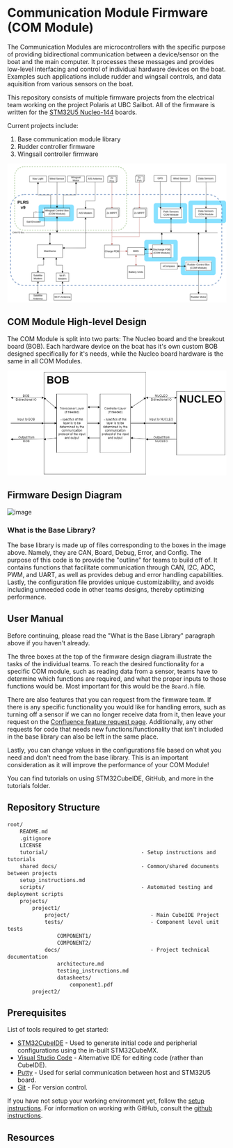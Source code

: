 # Communication Module Firmware (COM Module)

The Communication Modules are microcontrollers with the specific purpose of providing bidirectional communication between a device/sensor on the boat and the main computer. It processes these messages and provides low-level interfacing and control of individual hardware devices on the boat. Examples such applications include rudder and wingsail controls, and data aquisition from various sensors on the boat.

This repository consists of multiple firmware projects from the electrical team working on the project Polaris at UBC Sailbot. All of the firmware is written for the [STM32U5 Nucleo-144](https://www.st.com/en/evaluation-tools/nucleo-u575zi-q.html) boards.

Current projects include:

1. Base communication module library
2. Rudder controller firmware
3. Wingsail controller firmware

![High-level diagram of communication system](shared_docs/images/HL_COM_Diagram.png)

## COM Module High-level Design

The COM Module is split into two parts: The Nucleo board and the breakout board (BOB). Each hardware device on the boat has it's own custom BOB designed specifically for it's needs, while the Nucleo board hardware is the same in all COM Modules.

<!-- ![COM module high-level](shared_docs/images/COM_Internals_Diagram.png) -->

![alt text](shared_docs/images/COM_Internals_Diagram2.png)

## Firmware Design Diagram
<img width="693" alt="image" src="https://github.com/UBCSailbot/com-module-firmware/assets/144284916/f6985165-35a1-43e2-b885-3d951ad07747">

### What is the Base Library?
The base library is made up of files corresponding to the boxes in the image above. Namely, they are CAN, Board, Debug, Error, and Config. The purpose of this code is to provide the "outline" for teams to build off of. It contains functions that facilitate communication through CAN, I2C, ADC, PWM, and UART, as well as provides debug and error handling capabilities. Lastly, the configuration file provides unique customizability, and avoids including unneeded code in other teams designs, thereby optimizing performance.

## User Manual
Before continuing, please read the "What is the Base Library" paragraph above if you haven't already.

The three boxes at the top of the firmware design diagram illustrate the tasks of the individual teams. To reach the desired functionality for a specific COM module, such as reading data from a sensor, teams have to determine which functions are required, and what the proper inputs to those functions would be. Most important for this would be the ```Board.h``` file.

There are also features that you can request from the firmware team. If there is any specific functionality you would like for handling errors, such as turning off a sensor if we can no longer receive data from it, then leave your request on the [Confluence feature request page](https://ubcsailbot.atlassian.net/wiki/spaces/prjt22/pages/1994457093/Feature+Request). Additionally, any other requests for code that needs new functions/functionality that isn't included in the base library can also be left in the same place. 

Lastly, you can change values in the configurations file based on what you need and don't need from the base library. This is an important consideration as it will improve the performance of your COM Module!

You can find tutorials on using STM32CubeIDE, GitHub, and more in the tutorials folder.

## Repository Structure

```
root/
    README.md
    .gitignore
    LICENSE
    tutorial/                              - Setup instructions and tutorials
    shared docs/                           - Common/shared documents between projects
    setup_instructions.md
    scripts/                               - Automated testing and deployment scripts
    projects/
        project1/
            project/                          - Main CubeIDE Project
            tests/                            - Component level unit tests
                COMPONENT1/
                COMPONENT2/
            docs/                             - Project technical documentation
                architecture.md
                testing_instructions.md
                datasheets/
                    component1.pdf
        project2/
```

## Prerequisites

List of tools required to get started:

- [STM32CubeIDE](https://www.st.com/en/development-tools/stm32cubeide.html) - Used to generate initial code and peripherial configurations using the in-built STM32CubeMX.
- [Visual Studio Code](https://code.visualstudio.com/) - Alternative IDE for editing code (rather than CubeIDE).
- [Putty](https://putty.org/) - Used for serial communication between host and STM32U5 board.
- [Git](https://git-scm.com/downloads) - For version control.

If you have not setup your working environment yet, follow the [setup instructions](tutorials/setup.md).
For information on working with GitHub, consult the [github instructions](tutorials/github.md).

## Resources

